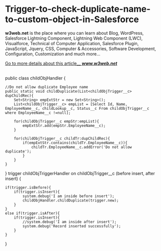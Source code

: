 # Trigger-to-check-duplicate-name-to-custom-object-in-Salesforce
<b>w3web.net</b> is the place where you can learn about Blog, WordPress, Salesforce Lightning Component, Lightning Web Component (LWC), Visualforce, Technical of Computer Application, Salesforce Plugin, JavaScript, Jquery, CSS, Computer &amp; Accessories, Software Development, Configuration, Customization and much more...

<a href="https://www.w3web.net/trigger-to-check-duplicate-name/" rel="nofollow">Go to more details about this article__ <b><i>www.w3web.net</i></b></a><br/><br/>

   public class childObjHandler {
    
    //Do not allow duplicate Employee name
    public static void childDuplicate(List<childObjTrigger__c> dupChildRec){        
        Set<String> empExtStr = new Set<String>();
        List<childObjTrigger__c> empList = [Select Id, Name, EmployeeName__c, childLookup__c, Status__c From childObjTrigger__c where EmployeeName__c !=null];
        
        for(childObjTrigger__c empStr:empList){
            empExtStr.add(empStr.EmployeeName__c);
        }  
        
        for(childObjTrigger__c childTr:dupChildRec){
            if(empExtStr.contains(childTr.EmployeeName__c)){
                childTr.EmployeeName__c.addError('Do not allow duplicate');
            }
        }
    }
}
   trigger childObjTriggerHandler on childObjTrigger__c (before insert, after insert) {
    
    if(trigger.isBefore){
        if(trigger.isInsert){
            system.debug('I am inside before insert');  
            childObjHandler.childDuplicate(trigger.new);
        }
    }
    else if(trigger.isAfter){
        if(trigger.isInsert){
            //system.debug('I am inside after insert');  
            system.debug('Record inserted successfully');              
        }        
    }    
}

